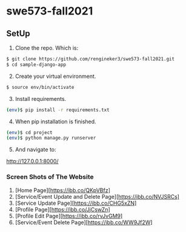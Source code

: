 # swe573-fall2021

## SetUp

1. Clone the repo. Which is: 

```sh
$ git clone https://github.com/rengineker3/swe573-fall2021.git
$ cd sample-django-app
```

2. Create your virtual environment. 

```sh
$ source env/bin/activate
```

3. Install requirements. 

```sh
(env)$ pip install -r requirements.txt
```

4. When pip installation is finished. 

```sh
(env)$ cd project
(env)$ python manage.py runserver
```

5. And navigate to: 

http://127.0.0.1:8000/

### Screen Shots of The Website

1. [Home Page][https://ibb.co/QKpVBfz]
2. [Service/Event Update and Delete Page][https://ibb.co/NVJSRCs]
3. [Service Update Page][https://ibb.co/CHG5xZN]
4. [Profile Page][https://ibb.co/JjCswZn]
5. [Profile Edit Page][https://ibb.co/rvJvGM9]
6. [Service/Event Delete Page][https://ibb.co/WW9Jf2W]


